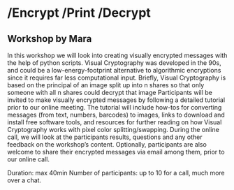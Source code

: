 # /Encrypt /Print /Decrypt 
Workshop by Mara
---------------------------

In this workshop we will look into creating visually encrypted messages with the help of python scripts.
Visual Cryptography was developed in the 90s, and could be a low-energy-footprint alternative to algorithmic encryptions since it requires far less computational input.  Briefly, Visual Cryptography is based on the principal of an image split up into n shares so that only someone with all n shares could decrypt that image
Participants will be invited to make visually encrypted messages by following a detailed tutorial prior to our online meeting. The tutorial will include how-tos for converting messages (from text, numbers, barcodes) to images, links to download and install free software tools, and resources for further reading on how Visual Cryptography works with pixel color splitting/swapping. 
During the online call, we will look at the participants results, questions and any other feedback on the workshop’s content. Optionally, participants are also welcome to share their encrypted messages via email among them, prior to our online call.

Duration: max 40min
Number of participants: up to 10 for a call, much more over a chat.
